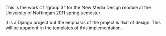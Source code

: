 This is the work of "group 3" for the New Media Design module at the University of Nottingam 2011 spring semester.

It is a Django project but the emphasis of the project is that of design. This will be apparent in the templates of this implementation.